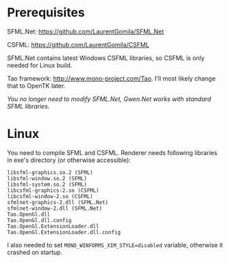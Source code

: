 # Prerequisites #
SFML.Net: https://github.com/LaurentGomila/SFML.Net

CSFML: https://github.com/LaurentGomila/CSFML

SFML.Net contains latest Windows CSFML libraries, so CSFML is only needed for Linux build.

Tao framework: http://www.mono-project.com/Tao. I'll most likely change that to OpenTK later.

_You no longer need to modify SFML.Net, Gwen.Net works with standard SFML libraries._

# Linux #

You need to compile SFML and CSFML. Renderer needs following libraries in exe's directory (or otherwise accessible):
```
libsfml-graphics.so.2 (SFML)
libsfml-window.so.2 (SFML)
libsfml-system.so.2 (SFML)
libcsfml-graphics-2.so (CSFML)
libcsfml-window-2.so (CSFML)
sfmlnet-graphics-2.dll (SFML.Net)
sfmlnet-window-2.dll (SFML.Net)
Tao.OpenGl.dll
Tao.OpenGl.dll.config
Tao.OpenGl.ExtensionLoader.dll
Tao.OpenGl.ExtensionLoader.dll.config
```

I also needed to set `MONO_WINFORMS_XIM_STYLE=disabled` variable, otherwise it crashed on startup.